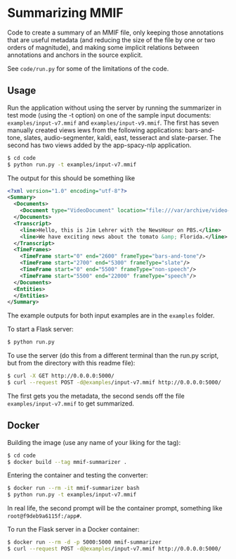 # Summarizing MMIF

Code to create a summary of an MMIF file, only keeping those annotations that are useful metadata (and reducing the size of the file by one or two orders of magnitude), and making some implicit relations between annotations and anchors in the source explicit.

See `code/run.py` for some of the limitations of the code.



## Usage

Run the application without using the server by running the summarizer in test mode (using the -t option) on one of the sample input documents: `examples/input-v7.mmif` and `examples/input-v9.mmif`. The first has seven manually created views iews from the following applications: bars-and-tone, slates, audio-segmenter, kaldi, east, tesseract and slate-parser. The second has two views added by the app-spacy-nlp application.

```bash
$ cd code
$ python run.py -t examples/input-v7.mmif
```

The output for this should be something like

```xml
<?xml version="1.0" encoding="utf-8"?>
<Summary>
  <Documents>
    <Document type="VideoDocument" location="file:///var/archive/video-002.mp4"/>
  </Documents>
  <Transcript>
    <line>Hello, this is Jim Lehrer with the NewsHour on PBS.</line>
    <line>We have exciting news about the tomato &amp; Florida.</line>
  </Transcript>
  <TimeFrames>
    <TimeFrame start="0" end="2600" frameType="bars-and-tone"/>
    <TimeFrame start="2700" end="5300" frameType="slate"/>
    <TimeFrame start="0" end="5500" frameType="non-speech"/>
    <TimeFrame start="5500" end="22000" frameType="speech"/>
  </Documents>
  <Entities>
  </Entities>
</Summary>
```

The example outputs for both input examples are in the `examples` folder.

To start a Flask server:

```bash
$ python run.py
```

To use the server (do this from a different terminal than the run.py script, but from the directory with this readme file):

```bash
$ curl -X GET http://0.0.0.0:5000/
$ curl --request POST -d@examples/input-v7.mmif http://0.0.0.0:5000/
```

The first gets you the metadata, the second sends off the file `examples/input-v7.mmif` to get summarized.



## Docker

Building the image (use any name of your liking for the tag):

```bash
$ cd code
$ docker build --tag mmif-summarizer .
```

Entering the container and testing the converter:

```bash
$ docker run --rm -it mmif-summarizer bash
$ python run.py -t examples/input-v7.mmif
```

 In real life, the second prompt will be the container prompt, something like `root@f9deb9a6115f:/app#`.

To run the Flask server in a Docker container:

```bash
$ docker run --rm -d -p 5000:5000 mmif-summarizer
$ curl --request POST -d@examples/input-v7.mmif http://0.0.0.0:5000/
```

